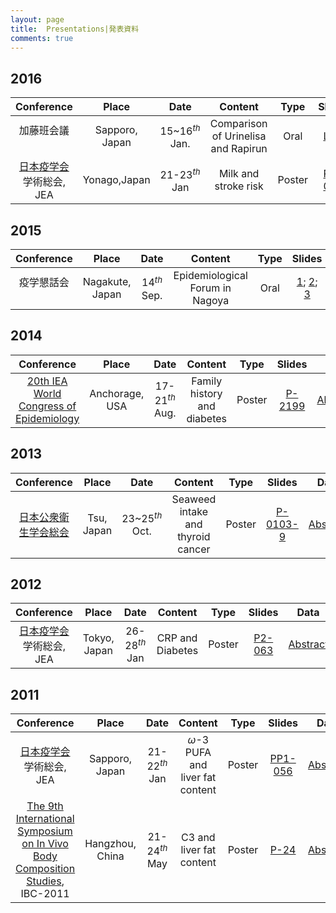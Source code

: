 ```yaml
---
layout: page
title:  Presentations|発表資料
comments: true
---
```


## 2016 

| Conference  | Place         |  Date             | Content                         | Type           |  Slides                | Data |
|:-------------------:|:-------------:|:-----------------:|:------------------------------------:|:--------------:|:----------------:|------|
|加藤班会議  　　　   | Sapporo, Japan| 15~16$^{th}$ Jan. | Comparison of Urinelisa and Rapirun  | Oral  |[Link](http://rpubs.com/winterwang/sapporo)||
|[日本疫学会](http://jeaweb.jp/)学術総会, JEA|Yonago,Japan| 21-23$^{th}$ Jan | Milk and stroke risk| Poster  |[P1-027](http://winterwang.github.io/files/2016_JEA_Milk_stroke.html)| [Abstract](http://winterwang.github.io/files/2016_JEA_Milk_stroke.pdf)|



## 2015

|Conference  | Place          |  Date          | Content                              | Type           |  Slides                | Data|
|:-------------------:|:--------------:|:--------------:|:------------------------------------:|:--------------:|:----------------------:|------|
|疫学懇話会  　　　   | Nagakute, Japan| 14$^{th}$  Sep.| Epidemiological Forum in Nagoya      | Oral| [1](http://winterwang.github.io/epi-forum/#1); [2](http://rpubs.com/winterwang/epi-forum-2); [3](http://rpubs.com/winterwang/epi-forum-3)||


## 2014

|Conference  | Place          |  Date          | Content                              | Type           |  Slides                | Data|
|:-------------------:|:--------------:|:--------------:|:------------------------------------:|:--------------:|:----------------------:|------|
|[20th IEA World Congress of Epidemiology](https://wce.confex.com/wce/2014/webprogram/meeting.html) |Anchorage, USA| 17-21$^{th}$ Aug. | Family history and diabetes| Poster| [P-2199](http://winterwang.github.io/files/2014_IEA.pdf) | [Abstract](https://wce.confex.com/wce/2014/webprogram/Paper2199.html)|


## 2013 

| Conference  | Place          |  Date          | Content                              | Type           |  Slides                | Data|
|:-------------------:|:--------------:|:--------------:|:------------------------------------:|:--------------:|:----------------------:|------|
|[日本公衆衛生学会総会](http://www.c-linkage.co.jp/jsph72/index.html) | Tsu, Japan| 23~25$^{th}$ Oct.| Seaweed intake and thyroid cancer| Poster| [P-0103-9](http://winterwang.github.io/files/Seaweed_thyroid.pdf)|[Abstract](http://winterwang.github.io/files/Seaweed_abstract.pdf)|


## 2012

|Conference  | Place          |  Date          | Content                              | Type           |  Slides                | Data|
|:-------------------:|:--------------:|:--------------:|:------------------------------------:|:--------------:|:----------------------:|------|
|[日本疫学会](http://jeaweb.jp/)学術総会, JEA|Tokyo, Japan| 26-28$^{th}$ Jan | CRP and Diabetes| Poster| [P2-063](http://winterwang.github.io/files/2012_JEA_CRP.pdf) | [Abstract](http://winterwang.github.io/files/2012_JEA_abstract.pdf)


## 2011

|Conference           | Place          |  Date          | Content                              | Type           |  Slides                | Data |
|:-------------------:|:--------------:|:--------------:|:------------------------------------:|:--------------:|:----------------------:|------|
|[日本疫学会](http://jeaweb.jp/)学術総会, JEA|Sapporo, Japan| 21-22$^{th}$ Jan | $\omega$-3 PUFA and liver fat content| Poster| [PP1-056](http://winterwang.github.io/files/2011_JEA_Sapporo.pdf) | [Abstract](http://winterwang.github.io/files/2011_JEA_PUFA.pdf)|
|[The 9th International Symposium on In Vivo Body Composition Studies](https://db.tt/uUbmD6bw), IBC-2011 |Hangzhou, China| 21-24$^{th}$ May | C3 and liver fat content| Poster| [P-24](http://winterwang.github.io/files/2011_Hangzhou_C3.pdf) | [Abstract](http://winterwang.github.io/files/2011_Hangzhou_abstract.pdf)|
